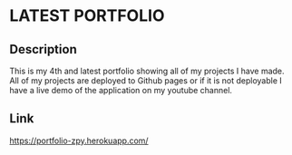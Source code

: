 # LATEST PORTFOLIO

## Description
This is my 4th and latest portfolio showing all of my projects I have made. All of my projects are deployed to Github pages or if it is not deployable I have a live demo of the application on my youtube channel.

## Link
https://portfolio-zpy.herokuapp.com/
